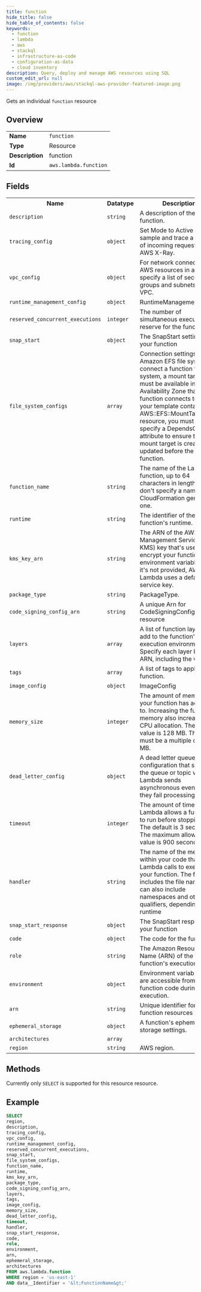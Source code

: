 ```yaml
---
title: function
hide_title: false
hide_table_of_contents: false
keywords:
  - function
  - lambda
  - aws
  - stackql
  - infrastructure-as-code
  - configuration-as-data
  - cloud inventory
description: Query, deploy and manage AWS resources using SQL
custom_edit_url: null
image: /img/providers/aws/stackql-aws-provider-featured-image.png
---
```

Gets an individual <code>function</code> resource

## Overview
<table><tbody>
<tr><td><b>Name</b></td><td><code>function</code></td></tr>
<tr><td><b>Type</b></td><td>Resource</td></tr>
<tr><td><b>Description</b></td><td>function</td></tr>
<tr><td><b>Id</b></td><td><code>aws.lambda.function</code></td></tr>
</tbody></table>

## Fields
<table><tbody>
<tr><th>Name</th><th>Datatype</th><th>Description</th></tr>
<tr><td><code>description</code></td><td><code>string</code></td><td>A description of the function.</td></tr>
<tr><td><code>tracing_config</code></td><td><code>object</code></td><td>Set Mode to Active to sample and trace a subset of incoming requests with AWS X-Ray.</td></tr>
<tr><td><code>vpc_config</code></td><td><code>object</code></td><td>For network connectivity to AWS resources in a VPC, specify a list of security groups and subnets in the VPC.</td></tr>
<tr><td><code>runtime_management_config</code></td><td><code>object</code></td><td>RuntimeManagementConfig</td></tr>
<tr><td><code>reserved_concurrent_executions</code></td><td><code>integer</code></td><td>The number of simultaneous executions to reserve for the function.</td></tr>
<tr><td><code>snap_start</code></td><td><code>object</code></td><td>The SnapStart setting of your function</td></tr>
<tr><td><code>file_system_configs</code></td><td><code>array</code></td><td>Connection settings for an Amazon EFS file system. To connect a function to a file system, a mount target must be available in every Availability Zone that your function connects to. If your template contains an AWS::EFS::MountTarget resource, you must also specify a DependsOn attribute to ensure that the mount target is created or updated before the function.</td></tr>
<tr><td><code>function_name</code></td><td><code>string</code></td><td>The name of the Lambda function, up to 64 characters in length. If you don't specify a name, AWS CloudFormation generates one.</td></tr>
<tr><td><code>runtime</code></td><td><code>string</code></td><td>The identifier of the function's runtime.</td></tr>
<tr><td><code>kms_key_arn</code></td><td><code>string</code></td><td>The ARN of the AWS Key Management Service (AWS KMS) key that's used to encrypt your function's environment variables. If it's not provided, AWS Lambda uses a default service key.</td></tr>
<tr><td><code>package_type</code></td><td><code>string</code></td><td>PackageType.</td></tr>
<tr><td><code>code_signing_config_arn</code></td><td><code>string</code></td><td>A unique Arn for CodeSigningConfig resource</td></tr>
<tr><td><code>layers</code></td><td><code>array</code></td><td>A list of function layers to add to the function's execution environment. Specify each layer by its ARN, including the version.</td></tr>
<tr><td><code>tags</code></td><td><code>array</code></td><td>A list of tags to apply to the function.</td></tr>
<tr><td><code>image_config</code></td><td><code>object</code></td><td>ImageConfig</td></tr>
<tr><td><code>memory_size</code></td><td><code>integer</code></td><td>The amount of memory that your function has access to. Increasing the function's memory also increases its CPU allocation. The default value is 128 MB. The value must be a multiple of 64 MB.</td></tr>
<tr><td><code>dead_letter_config</code></td><td><code>object</code></td><td>A dead letter queue configuration that specifies the queue or topic where Lambda sends asynchronous events when they fail processing.</td></tr>
<tr><td><code>timeout</code></td><td><code>integer</code></td><td>The amount of time that Lambda allows a function to run before stopping it. The default is 3 seconds. The maximum allowed value is 900 seconds.</td></tr>
<tr><td><code>handler</code></td><td><code>string</code></td><td>The name of the method within your code that Lambda calls to execute your function. The format includes the file name. It can also include namespaces and other qualifiers, depending on the runtime</td></tr>
<tr><td><code>snap_start_response</code></td><td><code>object</code></td><td>The SnapStart response of your function</td></tr>
<tr><td><code>code</code></td><td><code>object</code></td><td>The code for the function.</td></tr>
<tr><td><code>role</code></td><td><code>string</code></td><td>The Amazon Resource Name (ARN) of the function's execution role.</td></tr>
<tr><td><code>environment</code></td><td><code>object</code></td><td>Environment variables that are accessible from function code during execution.</td></tr>
<tr><td><code>arn</code></td><td><code>string</code></td><td>Unique identifier for function resources</td></tr>
<tr><td><code>ephemeral_storage</code></td><td><code>object</code></td><td>A function's ephemeral storage settings.</td></tr>
<tr><td><code>architectures</code></td><td><code>array</code></td><td></td></tr>
<tr><td><code>region</code></td><td><code>string</code></td><td>AWS region.</td></tr>

</tbody></table>

## Methods
Currently only <code>SELECT</code> is supported for this resource resource.

## Example
```sql
SELECT
region,
description,
tracing_config,
vpc_config,
runtime_management_config,
reserved_concurrent_executions,
snap_start,
file_system_configs,
function_name,
runtime,
kms_key_arn,
package_type,
code_signing_config_arn,
layers,
tags,
image_config,
memory_size,
dead_letter_config,
timeout,
handler,
snap_start_response,
code,
role,
environment,
arn,
ephemeral_storage,
architectures
FROM aws.lambda.function
WHERE region = 'us-east-1'
AND data__Identifier = '&lt;FunctionName&gt;'
```
